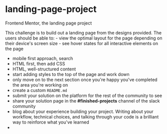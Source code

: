 # landing-page-project
 Frontend Mentor, the landing page project

This challenge is to build out a landing page from the designs provided.
The users should be able to:
    - view the optimal layout for the page depending on their device's screen size
    - see hover states for all interactive elements on the page

* mobile first approach, search
* HTML first, then add CSS
* HTML, well-structured content
* start adding styles to the top of the page and work down
* only move on to the next section once you're happy you've completed the area you're working on
* create a custom `README.md`
* submit your solution on the platform for the rest of the community to see
* share your solution page in the **#finished-projects** channel of the slack community
* blog about your experience building your project.
  Writing about your workflow, technical choices, and talking through your code is a brilliant way to reinforce what you've learned
* 
